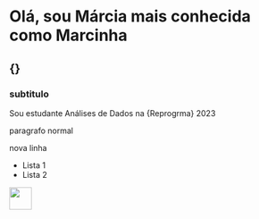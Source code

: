 # Olá, sou Márcia mais conhecida como Marcinha
## {<m>}
### subtitulo


Sou estudante Análises de Dados na {Reprogrma} 2023


paragrafo normal

nova linha

- Lista 1
- Lista 2

<img src="https://cdn.jsdelivr.net/gh/devicons/devicon/icons/git/git-original.svg" width="40" />
